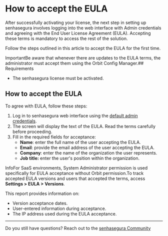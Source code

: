 # How to accept the EULA

After successfully activating your license, the next step in setting up senhasegura involves logging into the web interface with Admin credentials and agreeing with the End User License Agreement (EULA). Accepting these terms is mandatory to access the rest of the solution. 

Follow the steps outlined in this article to accept the EULA for the first time.

ImportantBe aware that whenever there are updates to the EULA terms, the administrator must accept them using the Orbit Config Manager.## Requirements

* The senhasegura license must be activated.

## How to accept the EULA

To agree with EULA, follow these steps:

1. Log in to senhasegura web interface using the [default admin credentials](/v3-33/docs/installation-admin-users).
2. The screen will display the text of the EULA. Read the terms carefully before proceeding.
3. Fill in the required fields for acceptance:
   * **Name**: enter the full name of the user accepting the EULA.
   * **Email**: provide the email address of the user accepting the EULA.
   * **Company**: enter the name of the organization the user represents.
   * **Job title:** enter the user's position within the organization.

InfoFor SaaS environments, System Administrator permission is used specifically for EULA acceptance without Orbit permission.To track accepted EULA versions and users that accepted the terms, access **Settings \> EULA \> Versions**.

This report provides information on:

* Version acceptance dates.
* User\-entered information during acceptance.
* The IP address used during the EULA acceptance.

---

Do you still have questions? Reach out to the [senhasegura Community](https://community.senhasegura.io/)
